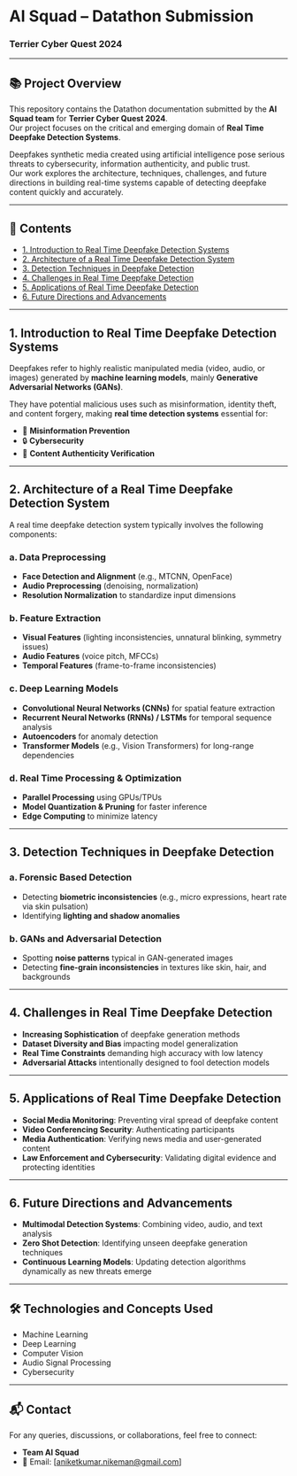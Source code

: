 # AI Squad – Datathon Submission  
### Terrier Cyber Quest 2024

---

## 📚 Project Overview

This repository contains the Datathon documentation submitted by the **AI Squad team** for **Terrier Cyber Quest 2024**.  
Our project focuses on the critical and emerging domain of **Real Time Deepfake Detection Systems**.  

Deepfakes synthetic media created using artificial intelligence pose serious threats to cybersecurity, information authenticity, and public trust.  
Our work explores the architecture, techniques, challenges, and future directions in building real-time systems capable of detecting deepfake content quickly and accurately.

---

## 📄 Contents

- [1. Introduction to Real Time Deepfake Detection Systems](#1-introduction-to-real-time-deepfake-detection-systems)
- [2. Architecture of a Real Time Deepfake Detection System](#2-architecture-of-a-real-time-deepfake-detection-system)
- [3. Detection Techniques in Deepfake Detection](#3-detection-techniques-in-deepfake-detection)
- [4. Challenges in Real Time Deepfake Detection](#4-challenges-in-real-time-deepfake-detection)
- [5. Applications of Real Time Deepfake Detection](#5-applications-of-real-time-deepfake-detection)
- [6. Future Directions and Advancements](#6-future-directions-and-advancements)

---

## 1. Introduction to Real Time Deepfake Detection Systems

Deepfakes refer to highly realistic manipulated media (video, audio, or images) generated by **machine learning models**, mainly **Generative Adversarial Networks (GANs)**.  

They have potential malicious uses such as misinformation, identity theft, and content forgery, making **real time detection systems** essential for:

- 📰 **Misinformation Prevention**
- 🔒 **Cybersecurity**
- 📢 **Content Authenticity Verification**

---

## 2. Architecture of a Real Time Deepfake Detection System

A real time deepfake detection system typically involves the following components:

### a. Data Preprocessing
- **Face Detection and Alignment** (e.g., MTCNN, OpenFace)
- **Audio Preprocessing** (denoising, normalization)
- **Resolution Normalization** to standardize input dimensions

### b. Feature Extraction
- **Visual Features** (lighting inconsistencies, unnatural blinking, symmetry issues)
- **Audio Features** (voice pitch, MFCCs)
- **Temporal Features** (frame-to-frame inconsistencies)

### c. Deep Learning Models
- **Convolutional Neural Networks (CNNs)** for spatial feature extraction
- **Recurrent Neural Networks (RNNs) / LSTMs** for temporal sequence analysis
- **Autoencoders** for anomaly detection
- **Transformer Models** (e.g., Vision Transformers) for long-range dependencies

### d. Real Time Processing & Optimization
- **Parallel Processing** using GPUs/TPUs
- **Model Quantization & Pruning** for faster inference
- **Edge Computing** to minimize latency

---

## 3. Detection Techniques in Deepfake Detection

### a. Forensic Based Detection
- Detecting **biometric inconsistencies** (e.g., micro expressions, heart rate via skin pulsation)
- Identifying **lighting and shadow anomalies**

### b. GANs and Adversarial Detection
- Spotting **noise patterns** typical in GAN-generated images
- Detecting **fine-grain inconsistencies** in textures like skin, hair, and backgrounds

---

## 4. Challenges in Real Time Deepfake Detection

- **Increasing Sophistication** of deepfake generation methods
- **Dataset Diversity and Bias** impacting model generalization
- **Real Time Constraints** demanding high accuracy with low latency
- **Adversarial Attacks** intentionally designed to fool detection models

---

## 5. Applications of Real Time Deepfake Detection

- **Social Media Monitoring**: Preventing viral spread of deepfake content
- **Video Conferencing Security**: Authenticating participants
- **Media Authentication**: Verifying news media and user-generated content
- **Law Enforcement and Cybersecurity**: Validating digital evidence and protecting identities

---

## 6. Future Directions and Advancements

- **Multimodal Detection Systems**: Combining video, audio, and text analysis
- **Zero Shot Detection**: Identifying unseen deepfake generation techniques
- **Continuous Learning Models**: Updating detection algorithms dynamically as new threats emerge

---

## 🛠 Technologies and Concepts Used

- Machine Learning
- Deep Learning
- Computer Vision
- Audio Signal Processing
- Cybersecurity

---

## 📬 Contact

For any queries, discussions, or collaborations, feel free to connect:  

- **Team AI Squad**  
- 📧 Email: [aniketkumar.nikeman@gmail.com]  

